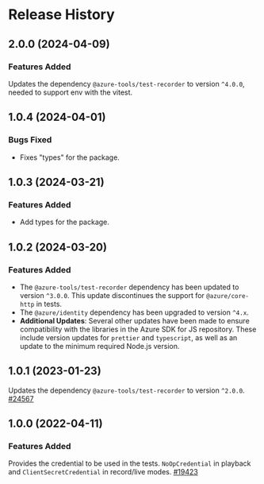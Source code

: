 # Release History

## 2.0.0 (2024-04-09)

### Features Added

Updates the dependency `@azure-tools/test-recorder` to version `^4.0.0`, needed to support env with the vitest.

## 1.0.4 (2024-04-01)

### Bugs Fixed

- Fixes "types" for the package.

## 1.0.3 (2024-03-21)

### Features Added

- Add types for the package.

## 1.0.2 (2024-03-20)

### Features Added

- The `@azure-tools/test-recorder` dependency has been updated to version `^3.0.0`. This update discontinues the support for `@azure/core-http` in tests.
- The `@azure/identity` dependency has been upgraded to version `^4.x`.
- **Additional Updates**: Several other updates have been made to ensure compatibility with the libraries in the Azure SDK for JS repository. These include version updates for `prettier` and `typescript`, as well as an update to the minimum required Node.js version.

## 1.0.1 (2023-01-23)

Updates the dependency `@azure-tools/test-recorder` to version `^2.0.0`.
[#24567](https://github.com/Azure/azure-sdk-for-js/pull/24567)

## 1.0.0 (2022-04-11)

### Features Added

Provides the credential to be used in the tests. `NoOpCredential` in playback and `ClientSecretCredential` in record/live modes.
[#19423](https://github.com/Azure/azure-sdk-for-js/pull/19423)
